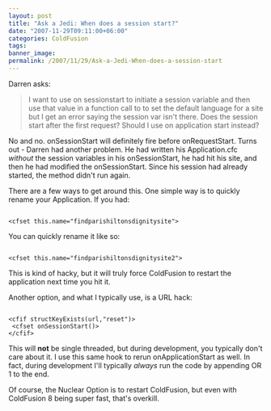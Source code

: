 ```yaml
---
layout: post
title: "Ask a Jedi: When does a session start?"
date: "2007-11-29T09:11:00+06:00"
categories: ColdFusion 
tags: 
banner_image: 
permalink: /2007/11/29/Ask-a-Jedi-When-does-a-session-start
---
```


Darren asks:

<blockquote>
<p>
I want to use on sessionstart to initiate a session variable and then use that value in a function call to to set the default language for a site but I get an error saying the session var isn't there. Does the session start after the first request? Should I use on application start instead?
</p>
</blockquote>

No and no. onSessionStart will definitely fire before onRequestStart. Turns out - Darren had another problem. He had written his Application.cfc <i>without</i> the session variables in his onSessionStart, he had hit his site, and then he had modified the onSessionStart. Since his session had already started, the method didn't run again.

There are a few ways to get around this. One simple way is to quickly rename your Application. If you had:

<code>
&lt;cfset this.name="findparishiltonsdignitysite"&gt;
</code>

You can quickly rename it like so:

<code>
&lt;cfset this.name="findparishiltonsdignitysite2"&gt;
</code>

This is kind of hacky, but it will truly force ColdFusion to restart the application next time you hit it.

Another option, and what I typically use, is a URL hack:

<code>
&lt;cfif structKeyExists(url,"reset")&gt;
 &lt;cfset onSessionStart()&gt;
&lt;/cfif&gt;
</code>

This will <b>not</b> be single threaded, but during development, you typically don't care about it. I use this same hook to rerun onApplicationStart as well. In fact, during development I'll typically <i>always</i> run the code by appending OR 1 to the end.

Of course, the Nuclear Option is to restart ColdFusion, but even with ColdFusion 8 being super fast, that's overkill.